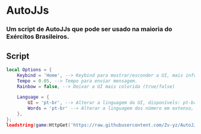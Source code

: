 # AutoJJs
### Um script de AutoJJs que pode ser usado na maioria do Exércitos Brasileiros.
> 
## Script
```lua
local Options = {
    Keybind = 'Home', --> Keybind para mostrar/esconder a UI, mais informações sobre KeyCode: https://create.roblox.com/docs/reference/engine/enums/KeyCode
    Tempo = 0.05, --> Tempo para enviar mensagem.
    Rainbow = false, --> Deixar a UI mais colorida (true/false)

    Language = {
        UI = 'pt-br', --> Alterar a linguagem da UI, disponívels: pt-br, en-us
        Words = 'pt-br' --> Alterar a linguagem dos número em extenso, disponívels: pt-br, en-us, es-es
    },
};
loadstring(game:HttpGet('https://raw.githubusercontent.com/Zv-yz/AutoJJs/main/Main.lua'))(Options);
```

